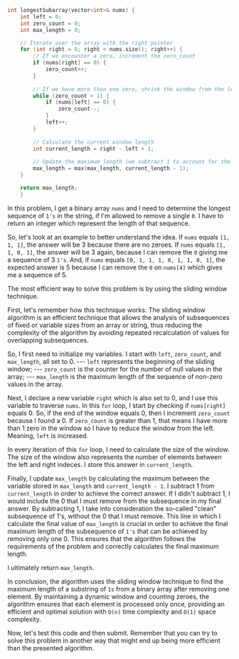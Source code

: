 ```cpp
int longestSubarray(vector<int>& nums) {
    int left = 0;
    int zero_count = 0;
    int max_length = 0;

    // Iterate over the array with the right pointer
    for (int right = 0; right < nums.size(); right++) {
        // If we encounter a zero, increment the zero_count
        if (nums[right] == 0) {
            zero_count++;
        }
        
        // If we have more than one zero, shrink the window from the left
        while (zero_count > 1) {
            if (nums[left] == 0) {
                zero_count--;
            }
            left++;
        }
       
        // Calculate the current window length
        int current_length = right - left + 1;
        
        // Update the maximum length (we subtract 1 to account for the required deletion)
        max_length = max(max_length, current_length - 1);
    }

    return max_length;
    }

```
In this problem, I get a binary array `nums` and I need to determine the longest sequence of `1's` in the string, if I'm allowed to remove a single `0`. I have to return an integer which represent the length of that sequence.

So, let's look at an example to better understand the idea.
If `nums` equals `[1, 1, 1]`, the answer will be 3 because there are no zeroes. 
If `nums` equals `[1, 1, 0, 1]`, the answer will be 3 again, because I can remove the `0` giving me a sequence of 3 `1's`.
And, if `nums` equals `[0, 1, 1, 1, 0, 1, 1, 0, 1]`, the expected answer is 5 because I can remove the `0` on `nums[4]` which gives me a sequence of 5.

The most efficient way to solve this problem is by using the sliding window technique.

First, let's remember how this technique works:
The sliding window algorithm is an efficient technique that allows the analysis of subsequences of fixed or variable sizes from an array or string, thus reducing the complexity of the algorithm by avoiding repeated recalculation of values ​​for overlapping subsequences.

So, I first need to initialize my variables. I start with `left`, `zero_count`, and `max_length`, all set to 0. 
--- `left` represents the beginning of the sliding window;
--- `zero_count` is the counter for the number of null values ​​in the array;
--- `max_length` is the maximum length of the sequence of non-zero values ​​in the array.

Next, I declare a new variable `right` which is also set to 0, and I use this variable to traverse `nums`.
In this `for` loop, I start by checking if `nums[right]` equals 0. So, if the end of the window equals 0, then I increment `zero_count` because I found a 0.
If `zero_count` is greater than 1, that means I have more than 1 zero in the window so I have to reduce the window from the left. Meaning, `left` is increased.

In every iteration of this `for` loop, I need to calculate the size of the window. The size of the window also represents the number of elements between the left and right indeces. I store this answer in `current_length`.

Finally, I update `max_length` by calculating the maximum between the variable stored in `max_length` and `current_length - 1`. I subtract 1 from `current_length` in order to achieve the correct answer. If I didn't subtract 1, I would include the 0 that I must remove from the subsequence in my final answer. By subtracting 1, I take into consideration the so-called "clean" subsequence of 1's, without the 0 that I must remove.
This line in which I calculate the final value of `max_length` is crucial in order to achieve the final maximum length of the subsequence of `1's` that can be achieved by removing only one 0. This ensures that the algorithm follows the requirements of the problem and correctly calculates the final maximum length.

I ultimately return `max_length`.

In conclusion, the algorithm uses the sliding window technique to find the maximum length of a substring of `1s` from a binary array after removing one element. By maintaining a dynamic window and counting zeroes, the algorithm ensures that each element is processed only once, providing an efficient and optimal solution with `O(n)` time complexity and `O(1)` space complexity.

Now, let's test this code and then submit. Remember that you can try to solve this problem in another way that might end up being more efficient than the presented algorithm.